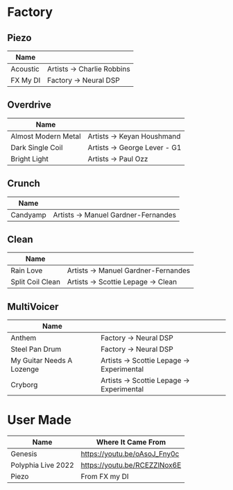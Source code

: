 # Factory

## Piezo

| Name     |                            |
| -------- | -------------------------- |
| Acoustic | Artists -> Charlie Robbins |
| FX My DI | Factory -> Neural DSP      |

## Overdrive

| Name                |                              |
| ------------------- | ---------------------------- |
| Almost Modern Metal | Artists -> Keyan Houshmand   |
| Dark Single Coil    | Artists -> George Lever - G1 |
| Bright Light        | Artists -> Paul Ozz          |

## Crunch

| Name     |                                     |
| -------- | ----------------------------------- |
| Candyamp | Artists -> Manuel Gardner-Fernandes |

## Clean

| Name             |                                     |
| ---------------- | ----------------------------------- |
| Rain Love        | Artists -> Manuel Gardner-Fernandes |
| Split Coil Clean | Artists -> Scottie Lepage -> Clean  |

## MultiVoicer

| Name                      |                                           |
| ------------------------- | ----------------------------------------- |
| Anthem                    | Factory -> Neural DSP                     |
| Steel Pan Drum            | Factory -> Neural DSP                     |
| My Guitar Needs A Lozenge | Artists -> Scottie Lepage -> Experimental |
| Cryborg                   | Artists -> Scottie Lepage -> Experimental |

# User Made

| Name               | Where It Came From           |
| ------------------ | ---------------------------- |
| Genesis            | https://youtu.be/oAsoJ_Fny0c |
| Polyphia Live 2022 | https://youtu.be/RCEZZlNox6E |
| Piezo              | From FX my DI                |
